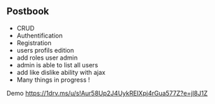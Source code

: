 ## Postbook

- CRUD
- Authentification
- Registration
- users profils edition
- add roles user admin
- admin is able to list all users
- add like dislike ability with ajax
- Many things in progress !

Demo https://1drv.ms/u/s!Aur58Up2J4UykREIXpj4rGua577Z?e=jl8J1Z
